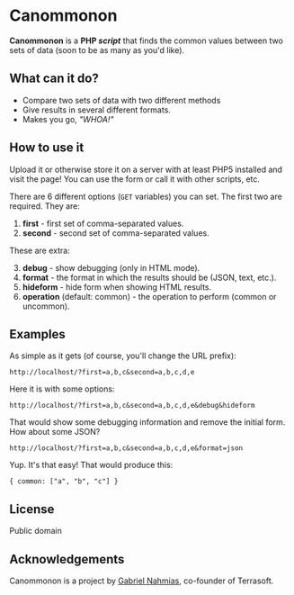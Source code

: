 Canommonon
=============

**Canommonon** is a **PHP _script_** that finds the common values between two sets of data (soon to be as many as you'd like).

What can it do?
-----------

* Compare two sets of data with two different methods
* Give results in several different formats.
* Makes you go, _"WHOA!"_

How to use it
-----------

Upload it or otherwise store it on a server with at least PHP5 installed and visit the page!  You can use the form or call it with other scripts, etc.

There are 6 different options (```GET``` variables) you can set.  The first two are required.  They are:

1.  **first** - first set of comma-separated values.
2.  **second** - second set of comma-separated values.

These are extra:

3.  **debug** - show debugging (only in HTML mode).
4.  **format** - the format in which the results should be (JSON, text, etc.).
5.  **hideform** - hide form when showing HTML results.
6.	**operation** (default: common) - the operation to perform (common or uncommon).

Examples
-----------

As simple as it gets (of course, you'll change the URL prefix):

``` http://localhost/?first=a,b,c&second=a,b,c,d,e ```

Here it is with some options:

``` http://localhost/?first=a,b,c&second=a,b,c,d,e&debug&hideform ```

That would show some debugging information and remove the initial form.  How about some JSON?

``` http://localhost/?first=a,b,c&second=a,b,c,d,e&format=json ```

Yup.  It's that easy!  That would produce this:

``` { common: ["a", "b", "c"] } ```

License
-----------

Public domain

Acknowledgements
------------

Canommonon is a project by [Gabriel Nahmias](mailto:gabriel@terrasoftlabs.com), co-founder of Terrasoft.